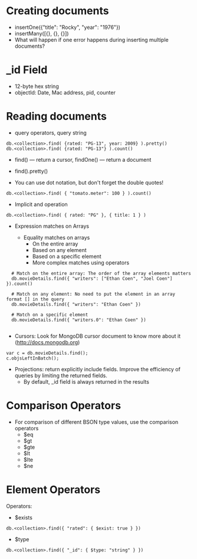 # Creating documents

* insertOne({"title": "Rocky", "year": "1976"})
* insertMany([{}, {}, {}])
* What will happen if one error happens during inserting multiple documents?

# _id Field

* 12-byte hex string
* objectId: Date, Mac address, pid, counter

# Reading documents

* query operators, query string

```
db.<collection>.find( {rated: "PG-13", year: 2009} ).pretty()
db.<collection>.find( {rated: "PG-13"} ).count()
```

* find() — return a cursor, findOne() — return a document

* find().pretty()

* You can use dot notation, but don't forget the double quotes!
	
```
db.<collection>.find( { "tomato.meter": 100 } ).count()
```
* Implicit and operation

```
db.<collection>.find( { rated: "PG" }, { title: 1 } )
```

* Expression matches on Arrays

  * Equality matches on arrays
    * On the entire array
    * Based on any element
    * Based on a specific element
    * More complex matches using operators

```
  # Match on the entire array: The order of the array elements matters
  db.movieDetails.find({ "writers": ["Ethan Coen", "Joel Coen"] }).count()
  
  # Match on any element: No need to put the element in an array format [] in the query
  db.movieDetails.find({ "writers": "Ethan Coen" })
  
  # Match on a specific element
  db.movieDetails.find({ "writers.0": "Ethan Coen" })
  
```

  * Cursors: Look for MongoDB cursor document to know more about it (http://docs.mongodb.org)

```
var c = db.movieDetails.find();
c.objsLeftInBatch();
```

  * Projections: return explicitly include fields. Improve the efficiency of queries by limiting the returned fields.
    * By default, _id field is always returned in the results

# Comparison Operators

* For comparison of different BSON type values, use the comparison operators
  * $eq
  * $gt
  * $gte
  * $lt
  * $lte
  * $ne

# Element Operators

Operators:
* $exists

```
db.<collection>.find({ "rated": { $exist: true } })
```

* $type

```
db.<collection>.find({ "_id": { $type: "string" } })
```

